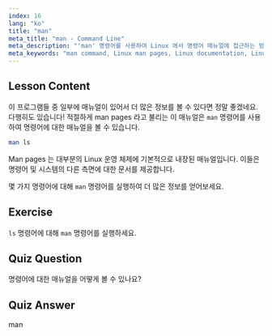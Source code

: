 ```yaml
---
index: 16
lang: "ko"
title: "man"
meta_title: "man - Command Line"
meta_description: "'man' 명령어를 사용하여 Linux 에서 명령어 매뉴얼에 접근하는 방법을 배우세요. 초보자를 위한 필수 Linux 문서를 발견하고 명령줄 기술을 향상시키세요."
meta_keywords: "man command, Linux man pages, Linux documentation, Linux tutorial, command line guide, beginner Linux"
---
```


## Lesson Content

이 프로그램들 중 일부에 매뉴얼이 있어서 더 많은 정보를 볼 수 있다면 정말 좋겠네요. 다행히도 있습니다! 적절하게 man pages 라고 불리는 이 매뉴얼은 `man` 명령어를 사용하여 명령어에 대한 매뉴얼을 볼 수 있습니다.

```bash
man ls
```

Man pages 는 대부분의 Linux 운영 체제에 기본적으로 내장된 매뉴얼입니다. 이들은 명령어 및 시스템의 다른 측면에 대한 문서를 제공합니다.

몇 가지 명령어에 대해 `man` 명령어를 실행하여 더 많은 정보를 얻어보세요.

## Exercise

`ls` 명령어에 대해 `man` 명령어를 실행하세요.

## Quiz Question

명령어에 대한 매뉴얼을 어떻게 볼 수 있나요?

## Quiz Answer

man

